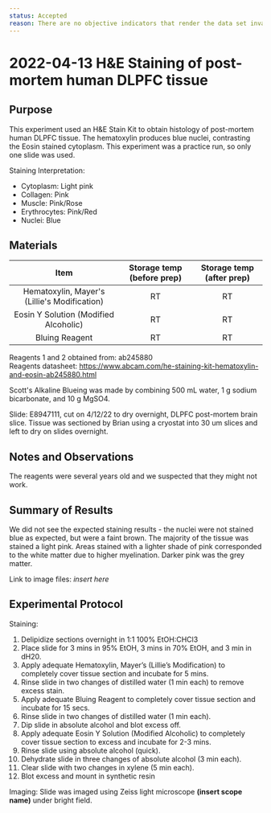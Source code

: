 ```yaml
---
status: Accepted
reason: There are no objective indicators that render the data set invalid or suspect.
---
```


<!-- #region -->
# 2022-04-13 H&E Staining of post-mortem human DLPFC tissue

## Purpose
This experiment used an H&E Stain Kit to obtain histology of post-mortem human DLPFC tissue. The hematoxylin produces blue nuclei, contrasting the Eosin stained cytoplasm. This experiment was a practice run, so only one slide was used.

Staining Interpretation:
- Cytoplasm: Light pink
- Collagen: Pink
- Muscle: Pink/Rose
- Erythrocytes: Pink/Red
- Nuclei: Blue


## Materials

| **Item** | **Storage temp (before prep)** | **Storage temp (after prep)** |
| :--: |:--:| :--:|
| Hematoxylin, Mayer's (Lillie's Modification)| RT | RT|
| Eosin Y Solution (Modified Alcoholic)| RT | RT|
| Bluing Reagent| RT | RT |

Reagents 1 and 2 obtained from: ab245880 </br>
Reagents datasheet: https://www.abcam.com/he-staining-kit-hematoxylin-and-eosin-ab245880.html </br>

Scott's Alkaline Blueing was made by combining 500 mL water, 1 g sodium bicarbonate, and 10 g MgSO4. </br>

Slide: E8947111, cut on 4/12/22 to dry overnight, DLPFC post-mortem brain slice. Tissue was sectioned by Brian using a cryostat into 30 um slices and left to dry on slides overnight.

## Notes and Observations
The reagents were several years old and we suspected that they might not work.

## Summary of Results
We did not see the expected staining results - the nuclei were not stained blue as expected, but were a faint brown. The majority of the tissue was stained a light pink. Areas stained with a lighter shade of pink corresponded to the white matter due to higher myelination. Darker pink was the grey matter. 

Link to image files: *insert here*
<!-- #endregion -->

## Experimental Protocol

Staining: 
1. Delipidize sections overnight in 1:1 100% EtOH:CHCl3
2. Place slide for 3 mins in 95% EtOH, 3 mins in 70% EtOH, and 3 min in dH20. 
3. Apply adequate Hematoxylin, Mayer’s (Lillie’s Modification) to completely cover 
tissue section and incubate for 5 mins.
4. Rinse slide in two changes of distilled water (1 min each) to remove excess stain.
5. Apply adequate Bluing Reagent to completely cover tissue section and incubate for
15 secs.
6. Rinse slide in two changes of distilled water (1 min each).
7. Dip slide in absolute alcohol and blot excess off.
8. Apply adequate Eosin Y Solution (Modified Alcoholic) to completely cover tissue
section to excess and incubate for 2-3 mins.
9. Rinse slide using absolute alcohol (quick).
10. Dehydrate slide in three changes of absolute alcohol (3 min each).
11. Clear slide with two changes in xylene (5 min each).
12. Blot excess and mount in synthetic resin

Imaging: 
Slide was imaged using Zeiss light microscope __(insert scope name)__ under bright field.
